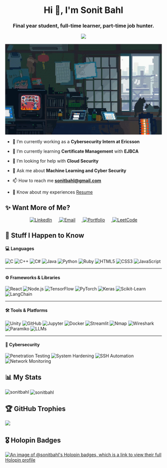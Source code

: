 <h1 align="center">Hi 👋, I'm Sonit Bahl</h1>
<h3 align="center">Final year student, full-time learner, part-time job hunter.</h3>
<p align="center">
  <img src="https://readme-typing-svg.herokuapp.com?font=Press+Start+2P&color=22EBF7&size=25&center=true&lines=Shell+to+Shaders;"/>
</p>

<p style="width: 100%; margin: 0; padding: 0;">
  <img src="./assets/chill.gif" alt="Coding Animation" style="width: 100vw; height: auto; display: block;" />
</p>



- 🔐 I’m currently working as a **Cybersecurity Intern at Ericsson**

- 🌱 I’m currently learning **Certificate Management** with **EJBCA**

- 🤝 I’m looking for help with **Cloud Security**

- 💬 Ask me about **Machine Learning and Cyber Security**

- 📫 How to reach me **sonitbahl@gmail.com**

- 📄 Know about my experiences [Resume](https://drive.google.com/file/d/18-xaa1uDCVdg5-EEYqq-qyPpKuEceeDJ/view?usp=sharing)

## ✨ Want More of Me?

<p align="center">
  <a href="https://www.linkedin.com/in/sonit-bahl-193251256/" target="_blank" title="LinkedIn">
    <img src="https://cdn-icons-png.flaticon.com/512/174/174857.png" alt="LinkedIn" width="40" height="40" style="margin-right: 20px;" />
  </a>
  <a href="mailto:sonitbahl@gmail.com" target="_blank" title="Email">
    <img src="https://cdn-icons-png.flaticon.com/512/732/732200.png" alt="Email" width="40" height="40" style="margin-right: 20px;" />
  </a>
  <a href="https://sonitwebsite.vercel.app/" target="_blank" title="Portfolio">
    <img src="https://cdn-icons-png.flaticon.com/512/3059/3059997.png" alt="Portfolio" width="40" height="40" style="margin-right: 20px;" />
  </a>
  <a href="https://leetcode.com/u/SonitBahl/" target="_blank" title="LeetCode">
    <img src="https://raw.githubusercontent.com/rahuldkjain/github-profile-readme-generator/master/src/images/icons/Social/leet-code.svg" alt="LeetCode" width="40" height="40" />
  </a>
</p>


## 👾 Stuff I Happen to Know



#### 💻 Languages

![C](https://img.shields.io/badge/C-00599C?style=for-the-badge&logo=c&logoColor=white)
![C++](https://img.shields.io/badge/C%2B%2B-00599C?style=for-the-badge&logo=c%2B%2B&logoColor=white)
![C#](https://img.shields.io/badge/C%23-239120?style=for-the-badge&logo=c-sharp&logoColor=white)
![Java](https://img.shields.io/badge/Java-ED8B00?style=for-the-badge&logo=java&logoColor=white)
![Python](https://img.shields.io/badge/Python-3776AB?style=for-the-badge&logo=python&logoColor=white)
![Ruby](https://img.shields.io/badge/Ruby-CC342D?style=for-the-badge&logo=ruby&logoColor=white)
![HTML5](https://img.shields.io/badge/HTML5-E34F26?style=for-the-badge&logo=html5&logoColor=white)
![CSS3](https://img.shields.io/badge/CSS3-1572B6?style=for-the-badge&logo=css3&logoColor=white)
![JavaScript](https://img.shields.io/badge/JavaScript-F7DF1E?style=for-the-badge&logo=javascript&logoColor=black)

---

#### ⚙️ Frameworks & Libraries

![React](https://img.shields.io/badge/React.js-20232A?style=for-the-badge&logo=react&logoColor=61DAFB)
![Node.js](https://img.shields.io/badge/Node.js-339933?style=for-the-badge&logo=nodedotjs&logoColor=white)
![TensorFlow](https://img.shields.io/badge/TensorFlow-FF6F00?style=for-the-badge&logo=tensorflow&logoColor=white)
![PyTorch](https://img.shields.io/badge/PyTorch-EE4C2C?style=for-the-badge&logo=pytorch&logoColor=white)
![Keras](https://img.shields.io/badge/Keras-D00000?style=for-the-badge&logo=keras&logoColor=white)
![Scikit-Learn](https://img.shields.io/badge/Scikit--Learn-F7931E?style=for-the-badge&logo=scikit-learn&logoColor=white)
![LangChain](https://img.shields.io/badge/LangChain-000000?style=for-the-badge&logo=langchain&logoColor=white)

---

#### 🛠 Tools & Platforms

![Unity](https://img.shields.io/badge/Unity-000000?style=for-the-badge&logo=unity&logoColor=white)
![GitHub](https://img.shields.io/badge/GitHub-181717?style=for-the-badge&logo=github&logoColor=white)
![Jupyter](https://img.shields.io/badge/Jupyter-F37626?style=for-the-badge&logo=jupyter&logoColor=white)
![Docker](https://img.shields.io/badge/Docker-2496ED?style=for-the-badge&logo=docker&logoColor=white)
![Streamlit](https://img.shields.io/badge/Streamlit-FF4B4B?style=for-the-badge&logo=streamlit&logoColor=white)
![Nmap](https://img.shields.io/badge/Nmap-214478?style=for-the-badge&logo=nmap&logoColor=white)
![Wireshark](https://img.shields.io/badge/Wireshark-1679A7?style=for-the-badge&logo=wireshark&logoColor=white)
![Paramiko](https://img.shields.io/badge/Paramiko-2D2D2D?style=for-the-badge&logo=python&logoColor=white)
![LLMs](https://img.shields.io/badge/LLMs-A020F0?style=for-the-badge&logo=openai&logoColor=white)

---

#### 🔐 Cybersecurity

![Penetration Testing](https://img.shields.io/badge/Penetration_Testing-8B0000?style=for-the-badge&logo=kalilinux&logoColor=white)
![System Hardening](https://img.shields.io/badge/System_Hardening-555555?style=for-the-badge&logo=linux&logoColor=white)
![SSH Automation](https://img.shields.io/badge/SSH_Automation-000000?style=for-the-badge&logo=gnome-terminal&logoColor=white)
![Network Monitoring](https://img.shields.io/badge/Network_Monitoring-005C84?style=for-the-badge&logo=wireshark&logoColor=white)


## 📊 My Stats
<p><img align="left" src="https://github-readme-stats.vercel.app/api/top-langs?username=sonitbahl&show_icons=true&locale=en&layout=compact&theme=radical" alt="sonitbahl" /></p>

<p>&nbsp;<img align="center" src="https://github-readme-stats.vercel.app/api?username=sonitbahl&show_icons=true&locale=en&theme=radical" alt="sonitbahl" /></p>

## 🏆 GitHub Trophies
![](https://github-profile-trophy.vercel.app/?username=SonitBahl&theme=radical&no-frame=false&no-bg=false&margin-w=4)

## 🎖️ Holopin Badges
[![An image of @sonitbahl's Holopin badges, which is a link to view their full Holopin profile](https://holopin.me/sonitbahl)](https://holopin.io/@sonitbahl)
